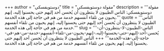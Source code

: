 +++
author = "دوستويفسكي"
title = "مقولة دوستويفسكي"
description = '''مقولة دوستويفسكي: الناس الطيبون لا ينتظرون أن يُحسن أحد إليهم حتى يحسنوا إليه، إنهم يحبون من تلقاء أنفسهم خدمة من هم في حاجة إلى هذه الخدمة.'''
quote = '''الناس الطيبون لا ينتظرون أن يُحسن أحد إليهم حتى يحسنوا إليه، إنهم يحبون من تلقاء أنفسهم خدمة من هم في حاجة إلى هذه الخدمة.'''
slug = '''الناس-الطيبون-لا-ينتظرون-أن-يُحسن-أحد-إليهم-حتى-يحسنوا-إليه،-إنهم-يحبون-من-تلقاء-أنفسهم-خدمة-من-هم-في-حاجة-إلى-هذه-الخدمة'''
+++
الناس الطيبون لا ينتظرون أن يُحسن أحد إليهم حتى يحسنوا إليه، إنهم يحبون من تلقاء أنفسهم خدمة من هم في حاجة إلى هذه الخدمة.
